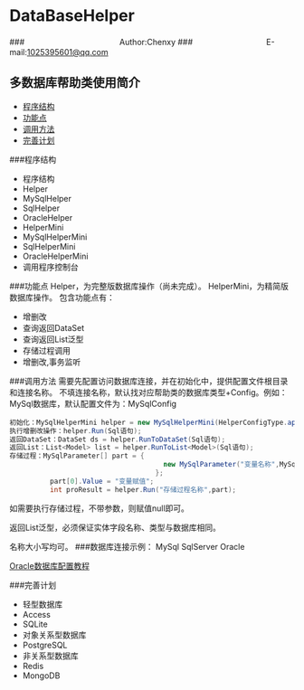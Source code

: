 # DataBaseHelper
###　　　　　　　　　　　　Author:Chenxy
###　　　　　　　　　 E-mail:1025395601@qq.com
## 多数据库帮助类使用简介
* [程序结构](#jiegou)
* [功能点](#gongneng)
* [调用方法](#diaoyong)
* [完善计划](#jihua)

###<a name="jiegou"/>程序结构
* 程序结构
 * Helper
  * MySqlHelper
  * SqlHelper
  * OracleHelper
* HelperMini
 * MySqlHelperMini
 * SqlHelperMini
 * OracleHelperMini
* 调用程序控制台

###<a name="gongneng"/>功能点
Helper，为完整版数据库操作（尚未完成）。
HelperMini，为精简版数据库操作。
 包含功能点有：
* 增删改
* 查询返回DataSet
* 查询返回List泛型
* 存储过程调用
* 增删改,事务监听

###<a name="diaoyong"/>调用方法
需要先配置访问数据库连接，并在初始化中，提供配置文件根目录和连接名称。
不填连接名称，默认找对应帮助类的数据库类型+Config。例如：MySql数据库，默认配置文件为：MySqlConfig
```Java
初始化：MySqlHelperMini helper = new MySqlHelperMini(HelperConfigType.appSettings,"MySqlConfig");
执行增删改操作：helper.Run(Sql语句);
返回DataSet：DataSet ds = helper.RunToDataSet(Sql语句);
返回List：List<Model> list = helper.RunToList<Model>(Sql语句);
存储过程：MySqlParameter[] part = {
                                      new MySqlParameter("变量名称",MySqlDbType.VarChar,50) 
                                    };
          part[0].Value = "变量赋值";
          int proResult = helper.Run("存储过程名称",part);
```
 如需要执行存储过程，不带参数，则赋值null即可。

 返回List泛型，必须保证实体字段名称、类型与数据库相同。

 名称大小写均可。
###数据库连接示例：
    MySql
    <add name="MySqlConfig" providerName="MySql.Data.MySqlClient" connectionString="server=*.*.*.*;user id=***;password=***;database=***" />
    SqlServer
    <add name="SqlConfig" providerName="System.Data.SqlClient" connectionString="*,*,*,*;database=***;user id=***;password=***" />
    Oracle 
    <add name="ORAConnStr"  connectionString="data spurce=***;user id=***;Password=***;"/>

[Oracle数据库配置教程](http://www.cnblogs.com/shengtianlong/archive/2010/07/03/1770447.html "Oracle配置教程")

###<a name="jihua"/>完善计划
* 轻型数据库
 * Access
 * SQLite
* 对象关系型数据库
 * PostgreSQL
* 非关系型数据库
 * Redis
 * MongoDB
